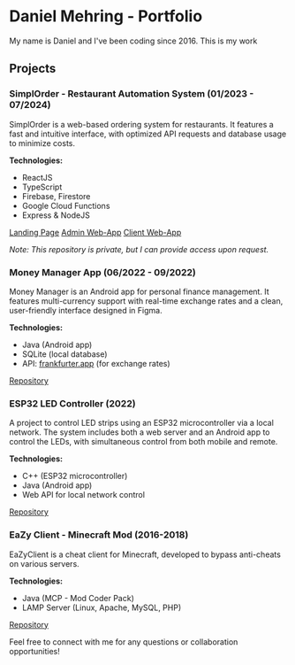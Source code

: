 # Daniel Mehring - Portfolio

My name is Daniel and I've been coding since 2016. This is my work

## Projects

### SimplOrder - Restaurant Automation System (01/2023 - 07/2024)

SimplOrder is a web-based ordering system for restaurants. It features a fast and intuitive interface, with optimized API requests and database usage to minimize costs.

**Technologies:**

- ReactJS
- TypeScript
- Firebase, Firestore
- Google Cloud Functions
- Express & NodeJS

[Landing Page](https://simplorder.de)
[Admin Web-App](https://admin.simplorder.app)
[Client Web-App](https://demo.simplorder.app)

_Note: This repository is private, but I can provide access upon request._

### Money Manager App (06/2022 - 09/2022)

Money Manager is an Android app for personal finance management. It features multi-currency support with real-time exchange rates and a clean, user-friendly interface designed in Figma.

**Technologies:**

- Java (Android app)
- SQLite (local database)
- API: [frankfurter.app](https://www.frankfurter.app/) (for exchange rates)

[Repository](https://github.com/danielmehring/moneymanager)

### ESP32 LED Controller (2022)

A project to control LED strips using an ESP32 microcontroller via a local network. The system includes both a web server and an Android app to control the LEDs, with simultaneous control from both mobile and remote.

**Technologies:**

- C++ (ESP32 microcontroller)
- Java (Android app)
- Web API for local network control

[Repository](https://github.com/danielmehring/ESP32WiFiServerLedController)

### EaZy Client - Minecraft Mod (2016-2018)

EaZyClient is a cheat client for Minecraft, developed to bypass anti-cheats on various servers.

**Technologies:**

- Java (MCP - Mod Coder Pack)
- LAMP Server (Linux, Apache, MySQL, PHP)

[Repository](https://github.com/danielmehring/EaZyClient)

Feel free to connect with me for any questions or collaboration opportunities!

